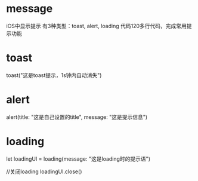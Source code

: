# message
iOS中显示提示
有3种类型：toast, alert, loading
代码120多行代码，完成常用提示功能

# toast
toast("这是toast提示，1s钟内自动消失")
# alert
alert(title: "这是自己设置的title", message: "这是提示信息")
# loading
let loadingUI = loading(message: "这是loading时的提示语")

//关闭loading
loadingUI.close()
